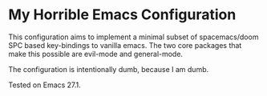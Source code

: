 
# My Horrible Emacs Configuration

This configuration aims to implement a minimal subset of spacemacs/doom SPC
based key-bindings to vanilla emacs. The two core packages that make
this possible are evil-mode and general-mode.

The configuration is intentionally dumb, because I am dumb.

Tested on Emacs 27.1.
